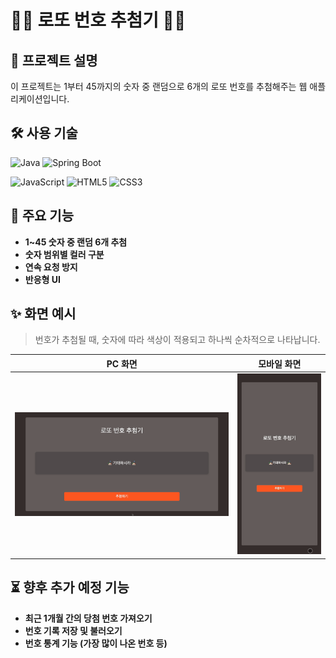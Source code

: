 # 🤹🏻 로또 번호 추첨기 🤹🏻

## 📌 프로젝트 설명
이 프로젝트는 1부터 45까지의 숫자 중 랜덤으로 6개의 로또 번호를 추첨해주는 웹 애플리케이션입니다.

## 🛠 사용 기술

![Java](https://img.shields.io/badge/Java-007396?style=flat-square&logo=java&logoColor=white)
![Spring Boot](https://img.shields.io/badge/Spring%20Boot-6DB33F?style=flat-square&logo=spring-boot&logoColor=white)

![JavaScript](https://img.shields.io/badge/JavaScript-F7DF1E?style=flat-square&logo=javascript&logoColor=black)
![HTML5](https://img.shields.io/badge/HTML5-E34F26?style=flat-square&logo=html5&logoColor=white)
![CSS3](https://img.shields.io/badge/CSS3-1572B6?style=flat-square&logo=css3&logoColor=white)

## 🎯 주요 기능

- **1~45 숫자 중 랜덤 6개 추첨**
- **숫자 범위별 컬러 구분**
- **연속 요청 방지**
- **반응형 UI**

## ✨ 화면 예시

> 번호가 추첨될 때, 숫자에 따라 색상이 적용되고 하나씩 순차적으로 나타납니다.

| PC 화면 | 모바일 화면 |
|---------|--------------|
| ![PC 화면](docs/pc.gif) | ![모바일 화면](docs/mo.gif) |

## ⏳ 향후 추가 예정 기능

- **최근 1개월 간의 당첨 번호 가져오기**
- **번호 기록 저장 및 불러오기**
- **번호 통계 기능 (가장 많이 나온 번호 등)**

